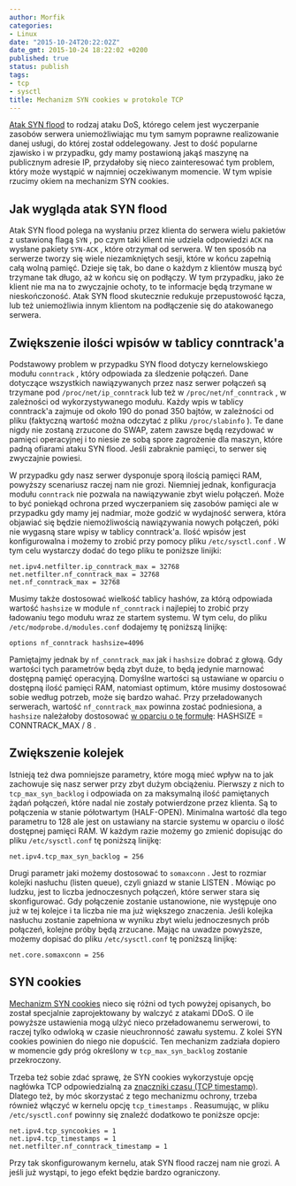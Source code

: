 ```yaml
---
author: Morfik
categories:
- Linux
date: "2015-10-24T20:22:02Z"
date_gmt: 2015-10-24 18:22:02 +0200
published: true
status: publish
tags:
- tcp
- sysctl
title: Mechanizm SYN cookies w protokole TCP
---
```


[Atak SYN flood](https://pl.wikipedia.org/wiki/SYN_flood) to rodzaj ataku DoS, którego celem jest
wyczerpanie zasobów serwera uniemożliwiając mu tym samym poprawne realizowanie danej usługi, do
której został oddelegowany. Jest to dość popularne zjawisko i w przypadku, gdy mamy postawioną
jakąś maszynę na publicznym adresie IP, przydałoby się nieco zainteresować tym problem, który może
wystąpić w najmniej oczekiwanym momencie. W tym wpisie rzucimy okiem na mechanizm SYN cookies.

<!--more-->
## Jak wygląda atak SYN flood

Atak SYN flood polega na wysłaniu przez klienta do serwera wielu pakietów z ustawioną flagą `SYN` ,
po czym taki klient nie udziela odpowiedzi `ACK` na wysłane pakiety `SYN-ACK` , które otrzymał od
serwera. W ten sposób na serwerze tworzy się wiele niezamkniętych sesji, które w końcu zapełnią całą
wolną pamięć. Dzieje się tak, bo dane o każdym z klientów muszą być trzymane tak długo, aż w końcu
się on podłączy. W tym przypadku, jako że klient nie ma na to zwyczajnie ochoty, to te informacje
będą trzymane w nieskończoność. Atak SYN flood skutecznie redukuje przepustowość łącza, lub też
uniemożliwia innym klientom na podłączenie się do atakowanego serwera.

## Zwiększenie ilości wpisów w tablicy conntrack'a

Podstawowy problem w przypadku SYN flood dotyczy kernelowskiego modułu `conntrack` , który odpowiada
za śledzenie połączeń. Dane dotyczące wszystkich nawiązywanych przez nasz serwer połączeń są
trzymane pod `/proc/net/ip_conntrack` lub też w `/proc/net/nf_conntrack` , w zależności od
wykorzystywanego modułu. Każdy wpis w tablicy conntrack'a zajmuje od około 190 do ponad 350 bajtów,
w zależności od pliku (faktyczną wartość można odczytać z pliku `/proc/slabinfo` ). Te dane nigdy
nie zostaną zrzucone do SWAP, zatem zawsze będą rezydować w pamięci operacyjnej i to niesie ze sobą
spore zagrożenie dla maszyn, które padną ofiarami ataku SYN flood. Jeśli zabraknie pamięci, to
serwer się zwyczajnie powiesi.

W przypadku gdy nasz serwer dysponuje sporą ilością pamięci RAM, powyższy scenariusz raczej nam nie
grozi. Niemniej jednak, konfiguracja modułu `conntrack` nie pozwala na nawiązywanie zbyt wielu
połączeń. Może to być poniekąd ochrona przed wyczerpaniem się zasobów pamięci ale w przypadku gdy
mamy jej nadmiar, może godzić w wydajność serwera, która objawiać się będzie niemożliwością
nawiązywania nowych połączeń, póki nie wygasną stare wpisy w tablicy conntrack'a. Ilość wpisów jest
konfigurowalna i możemy to zrobić przy pomocy pliku `/etc/sysctl.conf` . W tym celu wystarczy dodać
do tego pliku te poniższe linijki:

    net.ipv4.netfilter.ip_conntrack_max = 32768
    net.netfilter.nf_conntrack_max = 32768
    net.nf_conntrack_max = 32768

Musimy także dostosować wielkość tablicy hashów, za którą odpowiada wartość `hashsize` w module
`nf_conntrack` i najlepiej to zrobić przy ładowaniu tego modułu wraz ze startem systemu. W tym celu,
do pliku `/etc/modprobe.d/modules.conf` dodajemy tę poniższą linijkę:

    options nf_conntrack hashsize=4096

Pamiętajmy jednak by `nf_conntrack_max` jak i `hashsize` dobrać z głową. Gdy wartości tych
parametrów będą zbyt duże, to będą jedynie marnować dostępną pamięć operacyjną. Domyślne wartości
są ustawiane w oparciu o dostępną ilość pamięci RAM, natomiast optimum, które musimy dostosować
sobie według potrzeb, może się bardzo wahać. Przy przeładowanych serwerach, wartość
`nf_conntrack_max` powinna zostać podniesiona, a `hashsize` należałoby dostosować [w oparciu o tę
formułę](https://wiki.khnet.info/index.php/Conntrack_tuning): HASHSIZE = CONNTRACK\_MAX / 8 .

## Zwiększenie kolejek

Istnieją też dwa pomniejsze parametry, które mogą mieć wpływ na to jak zachowuje się nasz serwer
przy zbyt dużym obciążeniu. Pierwszy z nich to `tcp_max_syn_backlog` i odpowiada on za maksymalną
ilość pamiętanych żądań połączeń, które nadal nie zostały potwierdzone przez klienta. Są to
połączenia w stanie półotwartym (HALF-OPEN). Minimalna wartość dla tego parametru to 128 ale jest
on ustawiany na starcie systemu w oparciu o ilość dostępnej pamięci RAM. W każdym razie możemy go
zmienić dopisując do pliku `/etc/sysctl.conf` tę poniższą linijkę:

    net.ipv4.tcp_max_syn_backlog = 256

Drugi parametr jaki możemy dostosować to `somaxconn` . Jest to rozmiar kolejki nasłuchu (listen
queue), czyli gniazd w stanie LISTEN . Mówiąc po ludzku, jest to liczba jednoczesnych połączeń,
które serwer stara się skonfigurować. Gdy połączenie zostanie ustanowione, nie występuje ono już w
tej kolejce i ta liczba nie ma już większego znaczenia. Jeśli kolejka nasłuchu zostanie zapełniona w
wyniku zbyt wielu jednoczesnych prób połączeń, kolejne próby będą zrzucane. Mając na uwadze
powyższe, możemy dopisać do pliku `/etc/sysctl.conf` tę poniższą linijkę:

    net.core.somaxconn = 256

## SYN cookies

[Mechanizm SYN cookies](https://pl.wikipedia.org/wiki/SYN_cookies) nieco się różni od tych powyżej
opisanych, bo został specjalnie zaprojektowany by walczyć z atakami DDoS. O ile powyższe ustawienia
mogą ulżyć nieco przeładowanemu serwerowi, to raczej tylko odwloką w czasie nieuchronność zawału
systemu. Z kolei SYN cookies powinien do niego nie dopuścić. Ten mechanizm zadziała dopiero w
momencie gdy próg określony w `tcp_max_syn_backlog` zostanie przekroczony.

Trzeba też sobie zdać sprawę, że SYN cookies wykorzystuje opcję nagłówka TCP odpowiedzialną za
[znaczniki czasu (TCP timestamp)](/post/znacznik-czasu-timestamp-w-protokole-tcp/).
Dlatego też, by móc skorzystać z tego mechanizmu ochrony, trzeba również włączyć w kernelu opcję
`tcp_timestamps` . Reasumując, w pliku `/etc/sysctl.conf` powinny się znaleźć dodatkowo te poniższe
opcje:

    net.ipv4.tcp_syncookies = 1
    net.ipv4.tcp_timestamps = 1
    net.netfilter.nf_conntrack_timestamp = 1

Przy tak skonfigurowanym kernelu, atak SYN flood raczej nam nie grozi. A jeśli już wystąpi, to jego
efekt będzie bardzo ograniczony.
